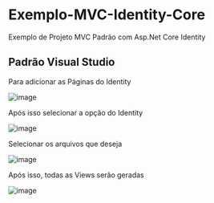 # Exemplo-MVC-Identity-Core
Exemplo de Projeto MVC Padrão com Asp.Net Core Identity

## Padrão Visual Studio

Para adicionar as Páginas do Identity

![image](https://user-images.githubusercontent.com/30643035/70660791-57cd3000-1c39-11ea-8f79-cf89e97d844d.png)

Após isso selecionar a opção do Identity

![image](https://user-images.githubusercontent.com/30643035/70661020-c7dbb600-1c39-11ea-9313-ea9581944a33.png)

Selecionar os arquivos que deseja

![image](https://user-images.githubusercontent.com/30643035/70660966-ac70ab00-1c39-11ea-8f89-7805887c3ffe.png)

Após isso, todas as Views serão geradas

![image](https://user-images.githubusercontent.com/30643035/70661109-f8235480-1c39-11ea-8a58-edeac84e4169.png)


